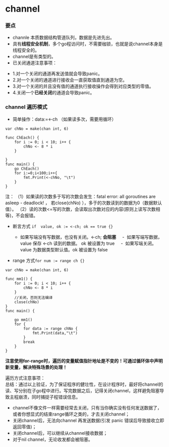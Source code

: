 #  channel


### 要点

* channle 本质数据结构管道队列，数据是先进先出。
* 具有**线程安全机制**，多个go程访问时，不需要枷锁，也就是说channel本身是线程安全的。
* channel是有类型的。
* 已关闭通道注意事项：
 - 1.对一个关闭的通道再发送值就会导致panic。
 - 2.对一个关闭的通道进行接收会一直获取值直到通道为空。
 - 3.对一个关闭的并且没有值的通道执行接收操作会得到对应类型的零值。
 - 4.关闭一个**已经关闭**的通道会导致panic。

### channel 遍历模式

* 简单操作：data:=<-ch （如果读多次，需要用循环）
```
var chNo = make(chan int, 6)
 
func ChEach() {
	for i := 0; i < 10; i++ {
		chNo <- 8 * i
	}
 
}
func main() {
	go ChEach()
	for i:=0;i<100;i++{
		fmt.Print(<-chNo, "\t")
	}
}

```
注：
（1）如果读的次数多于写的次数会发生：fatal error: all goroutines are asleep - deadlock! ，
若close(chNo) ），多于的次数读到的数据为0（数据默认值）。
（2）读的次数<=写的次数，会读取出次数对应的内容(原则上读写次数相等)，不会报错。



* 断言方式 ```if  value, ok := <-ch; ok == true {}```
    -  如果写端没有写数据，也没有关闭。<-ch; **会阻塞**
    -  如果写端写数据， value 保存 <-ch 读到的数据。 ok 被设置为 true
    -  如果写端关闭。 value 为数据类型默认值。ok 被设置为 false

* range 方式```for num := range ch {}```

```
var chNo = make(chan int, 6)
 
func mm1() {
	for i := 0; i < 10; i++ {
		chNo <- 8 * i
	}
    //关闭，否则无法编译
	close(chNo)
}
func main() {
 
	go mm1()
	for {
		for data := range chNo {
			fmt.Print(data,"\t")
		}
		break
	}
}
```

**注意使用for-range时，遍历的变量赋值指针地址是不变的！可通过循环体中声明新变量，解决特殊场景的处理！**

遍历方式注意事项：  
总结：通过以上验证，为了保证程序的健壮性，在设计程序时，最好将channel的读、写分别在子go程中进行。写完数据之后，记得关闭channel，这样避免阻塞导致主程崩溃，同时捕捉子程错误信息。

* channel不像文件一样需要经常去关闭，只有当你确实没有任何发送数据了，或者你想显式的结束range循环之类的，才去关闭channel；
* 关闭channel后，无法向channel 再发送数据(引发 panic 错误后导致接收立即返回零值)；
* 关闭channel后，可以继续从channel接收数据；
* 对于nil channel，无论收发都会被阻塞。

